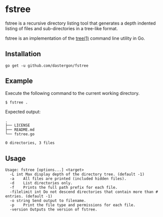 # fstree

fstree is a recursive directory listing tool that generates a depth indented listing of files and sub-directories in a tree-like format.

fstree is an implementation of the [tree(1)](https://linux.die.net/man/1/tree) command line utility in Go.

## Installation

    go get -u github.com/dastergon/fstree

## Example
Execute the following command to the current working directory.

```bash
$ fstree .
```

Expected output:
```
.
├── LICENSE
├── README.md
└── fstree.go

0 directories, 3 files
```

## Usage

```
Usage: fstree [options...] <target>
  -L int Max display depth of the directory tree. (default -1)
  -a	All files are printed (included hidden files).
  -d	List directories only.
  -f	Prints the full path prefix for each file.
  -filelimit int Do not descend directories that contain more than # entries. (default -1)
  -o string Send output to filename.
  -p	Print the file type and permissions for each file.
  -version Outputs the version of fstree.
```
